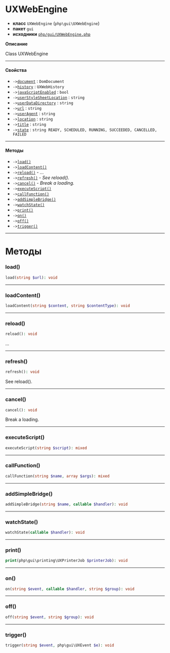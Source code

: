 # UXWebEngine

- **класс** `UXWebEngine` (`php\gui\UXWebEngine`)
- **пакет** `gui`
- **исходники** [`php/gui/UXWebEngine.php`](./src/main/resources/JPHP-INF/sdk/php/gui/UXWebEngine.php)

**Описание**

Class UXWebEngine

---

#### Свойства

- `->`[`document`](#prop-document) : `DomDocument`
- `->`[`history`](#prop-history) : `UXWebHistory`
- `->`[`javaScriptEnabled`](#prop-javascriptenabled) : `bool`
- `->`[`userStyleSheetLocation`](#prop-userstylesheetlocation) : `string`
- `->`[`userDataDirectory`](#prop-userdatadirectory) : `string`
- `->`[`url`](#prop-url) : `string`
- `->`[`userAgent`](#prop-useragent) : `string`
- `->`[`location`](#prop-location) : `string`
- `->`[`title`](#prop-title) : `string`
- `->`[`state`](#prop-state) : `string READY, SCHEDULED, RUNNING, SUCCEEDED, CANCELLED, FAILED`

---

#### Методы

- `->`[`load()`](#method-load)
- `->`[`loadContent()`](#method-loadcontent)
- `->`[`reload()`](#method-reload) - _..._
- `->`[`refresh()`](#method-refresh) - _See reload()._
- `->`[`cancel()`](#method-cancel) - _Break a loading._
- `->`[`executeScript()`](#method-executescript)
- `->`[`callFunction()`](#method-callfunction)
- `->`[`addSimpleBridge()`](#method-addsimplebridge)
- `->`[`watchState()`](#method-watchstate)
- `->`[`print()`](#method-print)
- `->`[`on()`](#method-on)
- `->`[`off()`](#method-off)
- `->`[`trigger()`](#method-trigger)

---
# Методы

<a name="method-load"></a>

### load()
```php
load(string $url): void
```

---

<a name="method-loadcontent"></a>

### loadContent()
```php
loadContent(string $content, string $contentType): void
```

---

<a name="method-reload"></a>

### reload()
```php
reload(): void
```
...

---

<a name="method-refresh"></a>

### refresh()
```php
refresh(): void
```
See reload().

---

<a name="method-cancel"></a>

### cancel()
```php
cancel(): void
```
Break a loading.

---

<a name="method-executescript"></a>

### executeScript()
```php
executeScript(string $script): mixed
```

---

<a name="method-callfunction"></a>

### callFunction()
```php
callFunction(string $name, array $args): mixed
```

---

<a name="method-addsimplebridge"></a>

### addSimpleBridge()
```php
addSimpleBridge(string $name, callable $handler): void
```

---

<a name="method-watchstate"></a>

### watchState()
```php
watchState(callable $handler): void
```

---

<a name="method-print"></a>

### print()
```php
print(php\gui\printing\UXPrinterJob $printerJob): void
```

---

<a name="method-on"></a>

### on()
```php
on(string $event, callable $handler, string $group): void
```

---

<a name="method-off"></a>

### off()
```php
off(string $event, string $group): void
```

---

<a name="method-trigger"></a>

### trigger()
```php
trigger(string $event, php\gui\UXEvent $e): void
```